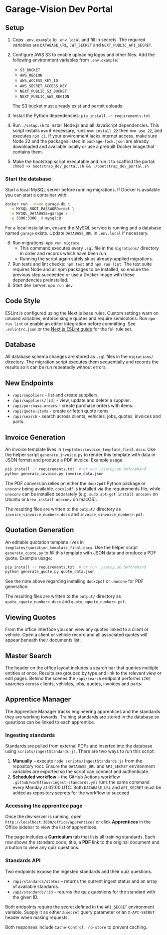 # Garage-Vision Dev Portal

## Setup

1. Copy `.env.example` to `.env.local` and fill in secrets. The required variables are `DATABASE_URL`, `JWT_SECRET` and `NEXT_PUBLIC_API_SECRET`.
2. Configure AWS S3 to enable uploading logos and other files. Add the following environment variables from `.env.example`:
   - `S3_BUCKET`
   - `AWS_REGION`
   - `AWS_ACCESS_KEY_ID`
   - `AWS_SECRET_ACCESS_KEY`
   - `NEXT_PUBLIC_S3_BUCKET`
   - `NEXT_PUBLIC_AWS_REGION`
   
   The S3 bucket must already exist and permit uploads.
3. Install the Python dependencies:
   `pip install -r requirements.txt`
4. Run `./setup.sh` to install Node.js and all JavaScript dependencies. This
   script installs `nvm` if necessary, runs `nvm install 22` then `nvm use 22`,
   and executes `npm ci`. If your environment lacks internet access, make sure
   Node 22 and the packages listed in `package-lock.json` are already downloaded
   and available locally or use a prebuilt Docker image that contains them.
5. Make the bootstrap script executable and run it to scaffold the portal:
   `chmod +x bootstrap_dev_portal.sh && ./bootstrap_dev_portal.sh`

### Start the database

Start a local MySQL server before running migrations. If Docker is available you can start a container with:

```bash
docker run --name garage-db \
  -e MYSQL_ROOT_PASSWORD=root \
  -e MYSQL_DATABASE=garage \
  -p 3306:3306 -d mysql:8
```

For a local installation, ensure the MySQL service is running and a database named `garage` exists. Update `DATABASE_URL` in `.env.local` if necessary.

6. Run migrations: `npm run migrate`
   - This command executes every `.sql` file in the `migrations/` directory in
     order and records which have been run.
   - Running the script again safely skips already-applied migrations.
7. Run tests and lint checks: `npm test` and `npm run lint`. The test suite
   requires Node and all npm packages to be installed, so ensure the previous
   step succeeded or use a Docker image with these dependencies preinstalled.
8. Start dev server: `npm run dev`

## Code Style

ESLint is configured using the Next.js base rules. Custom settings warn on
unused variables, enforce single quotes and require semicolons. Run
`npm run lint` or enable an editor integration before committing. See
`.eslintrc.json` or the [Next.js ESLint guide](https://nextjs.org/docs/pages/building-your-application/configuring/eslint)
for the full rule set.

## Database

All database schema changes are stored as `.sql` files in the `migrations/`
directory. The migration script executes them sequentially and records the
results so it can be run repeatedly without errors.

## New Endpoints

- `/api/suppliers` - list and create suppliers.
- `/api/suppliers/[id]` - view, update and delete a supplier.
- `/api/purchase-orders` - create purchase orders with items.
- `/api/quote-items` - create or fetch quote items.
- `/api/search` - search across clients, vehicles, jobs, quotes, invoices and parts.

## Invoice Generation

An invoice template lives in `templates/invoice_template_final.docx`. Use the helper
script `generate_invoice.py` to render this template with data in JSON format
and produce a PDF invoice. Example usage:

```bash
pip install -r requirements.txt  # or run ./setup.sh beforehand
python generate_invoice.py invoice_data.json
```

The PDF conversion relies on either the `docx2pdf` Python package or `unoconv`
being available. `docx2pdf` is installed via the requirements file, while
`unoconv` can be installed separately (e.g. `sudo apt-get install unoconv` on
Ubuntu or `brew install unoconv` on macOS).

The resulting files are written to the `output/` directory as
`invoice_<invoice_number>.docx` and `invoice_<invoice_number>.pdf`.

## Quotation Generation

An editable quotation template lives in `templates/quotation_template_final.docx`.
Use the helper script `generate_quote.py` to fill this template with JSON data
and produce a PDF quote. Example usage:

```bash
pip install -r requirements.txt  # or run ./setup.sh beforehand
python generate_quote.py quote_data.json
```

See the note above regarding installing `docx2pdf` or `unoconv` for PDF
generation.

The resulting files are written to the `output/` directory as
`quote_<quote_number>.docx` and `quote_<quote_number>.pdf`.

## Viewing Quotes

From the office interface you can view any quotes linked to a client or vehicle.
Open a client or vehicle record and all associated quotes will appear beneath
their documents list.

## Master Search

The header on the office layout includes a search bar that queries multiple
entities at once. Results are grouped by type and link to the relevant
view or edit pages. Behind the scenes the `/api/search` endpoint performs
`LIKE` searches across clients, vehicles, jobs, quotes, invoices and parts.

## Apprentice Manager

The Apprentice Manager tracks engineering apprentices and the standards they are
working towards. Training standards are stored in the database so questions can
be linked to each apprentice.

### Ingesting standards

Standards are pulled from external PDFs and inserted into the database using
`scripts/ingestStandards.js`. There are two ways to run this script:

1. **Manually** – execute `node scripts/ingestStandards.js` from the repository
   root. Ensure the `DATABASE_URL` and `API_SECRET` environment variables are
   exported so the script can connect and authenticate.
2. **Scheduled workflow** – the GitHub Actions workflow
   `.github/workflows/ingest-standards.yml` runs the same command every Monday at
   02:00 UTC. Both `DATABASE_URL` and `API_SECRET` must be added as repository
   secrets for the workflow to succeed.

### Accessing the apprentice page

Once the dev server is running, open
`http://localhost:3000/office/apprentices` or click **Apprentices** in the
Office sidebar to view the list of apprentices.

The page includes a **Curriculum** tab that lists all training standards. Each
row shows the standard code, title, a **PDF** link to the original document and
a button to view any quiz questions.

### Standards API

Two endpoints expose the ingested standards and their quiz questions.

- `/api/standards/status` – returns the current ingest status and an array of
  available standards.
- `/api/standards/:id` – returns the quiz questions for the standard with the
  given ID.

Both endpoints require the secret defined in the `API_SECRET` environment
variable. Supply it as either a `secret` query parameter or an `X-API-SECRET`
header when making requests.

Both responses include `Cache-Control: no-store` to prevent caching.
